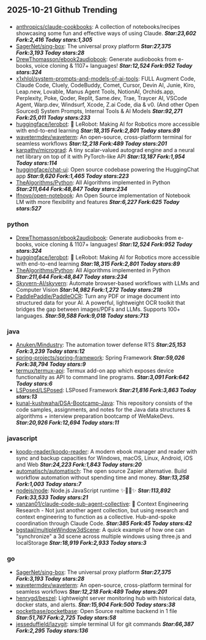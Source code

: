 ## 2025-10-21 Github Trending

### 
* [anthropics/claude-cookbooks](https://github.com/anthropics/claude-cookbooks): A collection of notebooks/recipes showcasing some fun and effective ways of using Claude. ***Star:23,602 Fork:2,416 Today stars:1,305***
* [SagerNet/sing-box](https://github.com/SagerNet/sing-box): The universal proxy platform ***Star:27,375 Fork:3,193 Today stars:28***
* [DrewThomasson/ebook2audiobook](https://github.com/DrewThomasson/ebook2audiobook): Generate audiobooks from e-books, voice cloning & 1107+ languages! ***Star:12,524 Fork:952 Today stars:324***
* [x1xhlol/system-prompts-and-models-of-ai-tools](https://github.com/x1xhlol/system-prompts-and-models-of-ai-tools): FULL Augment Code, Claude Code, Cluely, CodeBuddy, Comet, Cursor, Devin AI, Junie, Kiro, Leap.new, Lovable, Manus Agent Tools, NotionAI, Orchids.app, Perplexity, Poke, Qoder, Replit, Same.dev, Trae, Traycer AI, VSCode Agent, Warp.dev, Windsurf, Xcode, Z.ai Code, dia & v0. (And other Open Sourced) System Prompts, Internal Tools & AI Models ***Star:92,271 Fork:25,011 Today stars:233***
* [huggingface/lerobot](https://github.com/huggingface/lerobot): 🤗 LeRobot: Making AI for Robotics more accessible with end-to-end learning ***Star:18,315 Fork:2,801 Today stars:89***
* [wavetermdev/waveterm](https://github.com/wavetermdev/waveterm): An open-source, cross-platform terminal for seamless workflows ***Star:12,218 Fork:489 Today stars:201***
* [karpathy/micrograd](https://github.com/karpathy/micrograd): A tiny scalar-valued autograd engine and a neural net library on top of it with PyTorch-like API ***Star:13,187 Fork:1,954 Today stars:114***
* [huggingface/chat-ui](https://github.com/huggingface/chat-ui): Open source codebase powering the HuggingChat app ***Star:9,620 Fork:1,465 Today stars:223***
* [TheAlgorithms/Python](https://github.com/TheAlgorithms/Python): All Algorithms implemented in Python ***Star:211,644 Fork:48,847 Today stars:234***
* [lfnovo/open-notebook](https://github.com/lfnovo/open-notebook): An Open Source implementation of Notebook LM with more flexibility and features ***Star:6,227 Fork:625 Today stars:527***

### python
* [DrewThomasson/ebook2audiobook](https://github.com/DrewThomasson/ebook2audiobook): Generate audiobooks from e-books, voice cloning & 1107+ languages! ***Star:12,524 Fork:952 Today stars:324***
* [huggingface/lerobot](https://github.com/huggingface/lerobot): 🤗 LeRobot: Making AI for Robotics more accessible with end-to-end learning ***Star:18,315 Fork:2,801 Today stars:89***
* [TheAlgorithms/Python](https://github.com/TheAlgorithms/Python): All Algorithms implemented in Python ***Star:211,644 Fork:48,847 Today stars:234***
* [Skyvern-AI/skyvern](https://github.com/Skyvern-AI/skyvern): Automate browser-based workflows with LLMs and Computer Vision ***Star:14,982 Fork:1,272 Today stars:218***
* [PaddlePaddle/PaddleOCR](https://github.com/PaddlePaddle/PaddleOCR): Turn any PDF or image document into structured data for your AI. A powerful, lightweight OCR toolkit that bridges the gap between images/PDFs and LLMs. Supports 100+ languages. ***Star:59,588 Fork:9,018 Today stars:713***

### java
* [Anuken/Mindustry](https://github.com/Anuken/Mindustry): The automation tower defense RTS ***Star:25,153 Fork:3,239 Today stars:12***
* [spring-projects/spring-framework](https://github.com/spring-projects/spring-framework): Spring Framework ***Star:59,026 Fork:38,794 Today stars:9***
* [termux/termux-api](https://github.com/termux/termux-api): Termux add-on app which exposes device functionality as API to command line programs. ***Star:3,091 Fork:642 Today stars:6***
* [LSPosed/LSPosed](https://github.com/LSPosed/LSPosed): LSPosed Framework ***Star:21,816 Fork:3,863 Today stars:13***
* [kunal-kushwaha/DSA-Bootcamp-Java](https://github.com/kunal-kushwaha/DSA-Bootcamp-Java): This repository consists of the code samples, assignments, and notes for the Java data structures & algorithms + interview preparation bootcamp of WeMakeDevs. ***Star:20,926 Fork:12,694 Today stars:11***

### javascript
* [koodo-reader/koodo-reader](https://github.com/koodo-reader/koodo-reader): A modern ebook manager and reader with sync and backup capacities for Windows, macOS, Linux, Android, iOS and Web ***Star:24,223 Fork:1,843 Today stars:20***
* [automatisch/automatisch](https://github.com/automatisch/automatisch): The open source Zapier alternative. Build workflow automation without spending time and money. ***Star:13,258 Fork:1,003 Today stars:7***
* [nodejs/node](https://github.com/nodejs/node): Node.js JavaScript runtime ✨🐢🚀✨ ***Star:113,892 Fork:33,533 Today stars:21***
* [vanzan01/claude-code-sub-agent-collective](https://github.com/vanzan01/claude-code-sub-agent-collective): 🧠 Context Engineering Research - Not just another agent collection, but using research and context engineering to function as a collective. Hub-and-spoke coordination through Claude Code. ***Star:385 Fork:45 Today stars:42***
* [bgstaal/multipleWindow3dScene](https://github.com/bgstaal/multipleWindow3dScene): A quick example of how one can "synchronize" a 3d scene across multiple windows using three.js and localStorage ***Star:18,919 Fork:2,933 Today stars:3***

### go
* [SagerNet/sing-box](https://github.com/SagerNet/sing-box): The universal proxy platform ***Star:27,375 Fork:3,193 Today stars:28***
* [wavetermdev/waveterm](https://github.com/wavetermdev/waveterm): An open-source, cross-platform terminal for seamless workflows ***Star:12,218 Fork:489 Today stars:201***
* [henrygd/beszel](https://github.com/henrygd/beszel): Lightweight server monitoring hub with historical data, docker stats, and alerts. ***Star:15,904 Fork:500 Today stars:38***
* [pocketbase/pocketbase](https://github.com/pocketbase/pocketbase): Open Source realtime backend in 1 file ***Star:51,767 Fork:2,725 Today stars:58***
* [jesseduffield/lazygit](https://github.com/jesseduffield/lazygit): simple terminal UI for git commands ***Star:66,387 Fork:2,295 Today stars:136***
